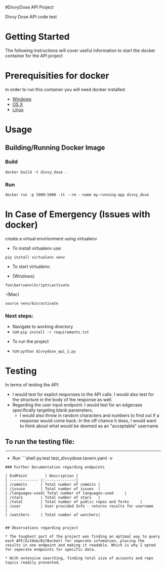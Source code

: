 #DivvyDose API Project 

Divvy Dose API code test

# Getting Started

The following instructions will cover useful information to start the docker container for the API project

# Prerequisities for docker 

In order to run this container you will need docker installed.

* [Windows](https://docs.docker.com/windows/started)
* [OS X](https://docs.docker.com/mac/started/)
* [Linux](https://docs.docker.com/linux/started/)

# Usage

## Building/Running Docker Image

### Build

```shell
docker build -t divvy_dose .
```

### Run
```shell
docker run -p 5000:5000 -it --rm --name my-running-app divvy_dose
```

# In Case of Emergency (Issues with docker)
create a virtual envirionment using virtualenv

* To install virtualenv use:
```shell
pip install virtualenv venv
```

* To start virtualenv:
- (Windows)
```shell
foo\bar\venv\Scripts\activate
```
-(Mac)
```shell
source venv/bin/activate
```

### Next steps:
- Navigate to working directory
- run ```pip install -r requirements.txt```
* To run the project
- run ```python divvydose_api_1.py```

# Testing
In terms of testing the API:
* I would test for explict responses to the API calls. I would also test for the structure in the body of the response as well.
* Regarding the user input endpoint: I would test for an edgecase specifically targeting blank parameters.
    - I would also throw in random characters and numbers to find out if a response would come back. In the off chance it does, I would want to think about what would be deemed as an "acceptable" username

## To run the testing file:
---
- Run ```shell
py.test test_divvydose.tavern.yaml  -v
```
### Further Documentation regarding endpoints

| EndPoint        | Description | 
| ------------- |:-------------:| 
| /commits      | Total number of commits |
| /issuse       | Total number of issues  |
| /languages-used| Total number of languages-used     |
| /stars        | Total number of stars   | 
| /total        | Total number of public repos and forks     |
| /user         | User provided Info - returns results for username      | 
| /watchers     | Total number of watchers|


## Observations regarding project

* The toughest part of the project was finding an optimal way to query each API(GitHub/BitBucket) for seperate infomation, placing the results in one endpoint and making it readable. Which is why I opted for seperate endpoints for specific data.

* With extensive searching, finding total size of accounts and repo topics readily presented.